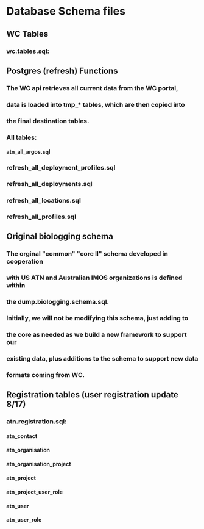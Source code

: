 
# Database Schema files

## WC Tables
### wc.tables.sql: 

## Postgres (refresh) Functions
### The WC api retrieves all current data from the WC portal,
### data is loaded into tmp_* tables, which are then copied into
### the final destination tables.
### All tables:
#### atn_all_argos.sql

### refresh_all_deployment_profiles.sql
### refresh_all_deployments.sql
### refresh_all_locations.sql
### refresh_all_profiles.sql

## Original biologging schema
### The orginal "common" "core II" schema developed in cooperation
### with US ATN and Australian IMOS organizations is defined within
### the dump.biologging.schema.sql.
###
### Initially, we will not be modifying this schema, just adding to
### the core as needed as we build a new framework to support our 
### existing data, plus additions to the schema to support new data
### formats coming from WC.

## Registration tables (user registration update 8/17)
### atn.registration.sql:
#### atn_contact
#### atn_organisation
#### atn_organisation_project
#### atn_project
#### atn_project_user_role
#### atn_user
#### atn_user_role
#### 

